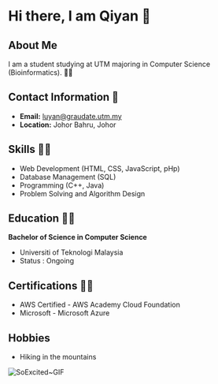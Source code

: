 # Hi there, I am Qiyan 🫡

## About Me
I am a student studying at UTM majoring in Computer Science (Bioinformatics). 👩‍🏫

## Contact Information 🤳
- **Email:** luyan@graudate.utm.my
- **Location:** Johor Bahru, Johor

## Skills 🏋️‍♀️
- Web Development (HTML, CSS, JavaScript, pHp)
- Database Management (SQL)
- Programming (C++, Java)
- Problem Solving and Algorithm Design

## Education 👩‍💻
**Bachelor of Science in Computer Science**
- Universiti of Teknologi Malaysia
- Status : Ongoing

## Certifications 👩‍🎓
- AWS Certified - AWS Academy Cloud Foundation
- Microsoft - Microsoft Azure

## Hobbies
- Hiking in the mountains

![SoExcited~GIF](https://github.com/QiyanLu/qiyan/assets/102568566/436e589e-b53b-4c3a-abc9-be4f45fb43a7)



